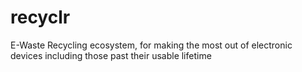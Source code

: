 # recyclr
E-Waste Recycling ecosystem, for making the most out of electronic devices including those past their usable lifetime

